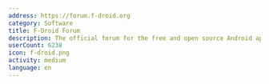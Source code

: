 ```yaml
---
address: https://forum.f-droid.org
category: Software
title: F-Droid Forum
description: The official forum for the free and open source Android app repository
userCount: 6238
icon: f-droid.png
activity: medium
language: en
---
```

